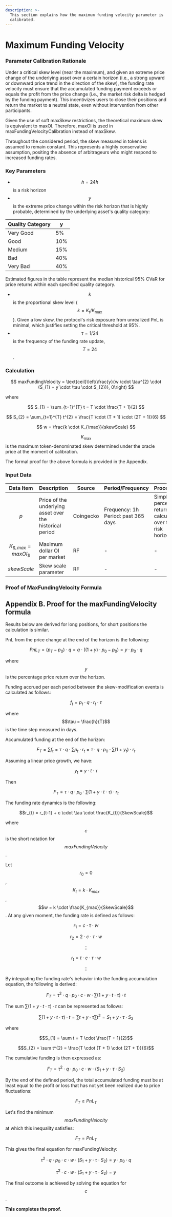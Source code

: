 ```yaml
---
description: >-
  This section explains how the maximum funding velocity parameter is
  calibrated.
---
```


# Maximum Funding Velocity

### Parameter Calibration Rationale

Under a critical skew level (near the maximum), and given an extreme price change of the underlying asset over a certain horizon (i.e., a strong upward or downward price trend in the direction of the skew), the funding rate velocity must ensure that the accumulated funding payment exceeds or equals the profit from the price change (i.e., the market risk delta is hedged by the funding payment). This incentivizes users to close their positions and return the market to a neutral state, even without intervention from other participants.

Given the use of soft maxSkew restrictions, the theoretical maximum skew is equivalent to maxOI. Therefore, maxOI is used in maxFundingVelocityCalibration instead of maxSkew.

Throughout the considered period, the skew measured in tokens is assumed to remain constant. This represents a highly conservative assumption, positing the absence of arbitrageurs who might respond to increased funding rates.

### Key Parameters

* $$h = 24h$$ is a risk horizon
* $$y$$ is the extreme price change within the risk horizon that is highly probable, determined by the underlying asset's quality category:

| Quality Category | y   |
| ---------------- | --- |
| Very Good        | 5%  |
| Good             | 10% |
| Medium           | 15% |
| Bad              | 40% |
| Very Bad         | 40% |

Estimated figures in the table represent the median historical 95% CVaR for price returns within each specified quality category.

* $$k$$ is the proportional skew level ($$k = K_{t}/K_{\max}$$). Given a low skew, the protocol's risk exposure from unrealized PnL is minimal, which justifies setting the critical threshold at 95%.
* $$\tau = 1/24$$ is the frequency of the funding rate update, $$T = 24$$.

### Calculation

$$
maxFundingVelocity = \text{ceil}\left(\frac{y}{w \cdot \tau^{2} \cdot (S_{1} + y \cdot \tau \cdot S_{2})}, 0\right)
$$

where

$$
S_{1} = \sum_{t=1}^{T} t = T \cdot \frac{T + 1}{2}
$$

$$
S_{2} = \sum_{t=1}^{T} t^{2} = \frac{T \cdot (T + 1) \cdot (2T + 1)}{6}
$$

$$
w = \frac{k \cdot K_{\max}}{skewScale}
$$

$$K_{\max}$$ is the maximum token-denominated skew determined under the oracle price at the moment of calibration.

The formal proof for the above formula is provided in the Appendix.

### Input Data

| Data Item                   | Description                                              | Source    | Period/Frequency                    | Processing                                                   |
| --------------------------- | -------------------------------------------------------- | --------- | ----------------------------------- | ------------------------------------------------------------ |
| $$p$$                       | Price of the underlying asset over the historical period | Coingecko | Frequency: 1h Period: past 365 days | Simple percentage return is calculated over the risk horizon |
| $$K_{\$,max} = maxOI_{\$}$$ | Maximum dollar OI per market                             | RF        | -                                   | -                                                            |
| $$skewScale$$               | Skew scale parameter                                     | RF        | -                                   | -                                                            |

### Proof of MaxFundingVelocity Formula

## Appendix B. Proof for the maxFundingVelocity formula

Results below are derived for long positions, for short positions the calculation is similar.

PnL from the price change at the end of the horizon is the following:

$$PnL_{T} = (p_{T} - p_{0}) \cdot q = q \cdot ((1 + y) \cdot p_{0} - p_{0}) = y \cdot p_{0} \cdot q$$

where $$y$$ is the percentage price return over the horizon.

Funding accrued per each period between the skew-modification events is calculated as follows:

$$f_{t} = p_{t} \cdot q \cdot r_{t} \cdot \tau$$

where $$\tau = \frac{h}{T}$$ is the time step measured in days.

Accumulated funding at the end of the horizon:

$$F_{T} = \sum f_{t} = \tau \cdot q \cdot \sum p_{t} \cdot r_{t} = \tau \cdot q \cdot p_{0} \cdot \sum (1 + y_{t}) \cdot r_{t}$$

Assuming a linear price growth, we have:

$$y_{t} = y \cdot t \cdot \tau$$

Then

$$F_{T} = \tau \cdot q \cdot p_{0} \cdot \sum (1 + y \cdot t \cdot \tau) \cdot r_{t}$$

The funding rate dynamics is the following:

$$r_{t} = r_{t-1} + c \cdot \tau \cdot \frac{K_{t}}{SkewScale}$$

where $$c$$ is the short notation for $$maxFundingVelocity$$.

Let $$r_{0} = 0$$, $$K_{t} = k \cdot K_{max}$$, $$w = k \cdot \frac{K_{max}}{SkewScale}$$. At any given moment, the funding rate is defined as follows:

$$r_{1} = c \cdot \tau \cdot w$$

$$r_{2} = 2 \cdot c \cdot \tau \cdot w$$

$$\vdots$$

$$r_{t} = t \cdot c \cdot \tau \cdot w$$

$$\vdots$$

By integrating the funding rate's behavior into the funding accumulation equation, the following is derived:

$$F_{T} = \tau^{2} \cdot q \cdot p_{0} \cdot c \cdot w \cdot \sum (1 + y \cdot t \cdot \tau) \cdot t$$

The sum $\sum (1 + y \cdot t \cdot \tau) \cdot t$ can be represented as follows:

$$\sum (1 + y \cdot t \cdot \tau) \cdot t = \sum t + y \cdot \tau \sum t^{2} = S_{1} + y \cdot \tau \cdot S_{2}$$

where

$$S_{1} = \sum t = T \cdot \frac{T + 1}{2}$$

$$S_{2} = \sum t^{2} = \frac{T \cdot (T + 1) \cdot (2T + 1)}{6}$$

The cumulative funding is then expressed as:

$$F_{T} = \tau^{2} \cdot q \cdot p_{0} \cdot c \cdot w \cdot (S_{1} + y \cdot \tau \cdot S_{2})$$

By the end of the defined period, the total accumulated funding must be at least equal to the profit or loss that has not yet been realized due to price fluctuations:

$$F_{T} \geq PnL_{T}$$

Let's find the minimum $$maxFundingVelocity$$ at which this inequality satisfies:

$$F_{T} = PnL_{T}$$

This gives the final equation for maxFundingVelocity:

$$\tau^{2} \cdot q \cdot p_{0} \cdot c \cdot w \cdot (S_{1} + y \cdot \tau \cdot S_{2}) = y \cdot p_{0} \cdot q$$

$$\tau^{2} \cdot c \cdot w \cdot (S_{1} + y \cdot \tau \cdot S_{2}) = y$$

The final outcome is achieved by solving the equation for $$c$$.

**This completes the proof.**
